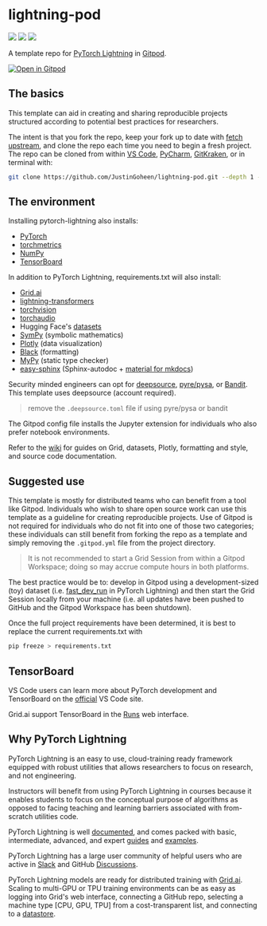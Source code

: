 # lightning-pod
[![](https://img.shields.io/badge/PyTorch_Lightning-Code-informational?style=flat&logo=pytorchlightning&logoColor=white&color=2bbc8a)](#)
[![](https://img.shields.io/badge/Grid.ai-Compute-informational?style=flat&logo=grid.ai&logoColor=white&color=2bbc8a)](#)
[![](https://img.shields.io/badge/Gitpod-DevEnv-informational?style=flat&logo=gitpod&logoColor=white&color=2bbc8a)](#)


A template repo for [PyTorch Lightning](https://www.pytorchlightning.ai/) in [Gitpod](https://www.gitpod.io/).

[![Open in Gitpod](https://gitpod.io/button/open-in-gitpod.svg)](https://gitpod.io/#https://github.com/JustinGoheen/lightning-pod)

## The basics

This template can aid in creating and sharing reproducible projects structured according to potential best practices for researchers.

The intent is that you fork the repo, keep your fork up to date with [fetch upstream](https://docs.github.com/en/pull-requests/collaborating-with-pull-requests/working-with-forks/syncing-a-fork), and clone the repo each time you need to begin a fresh project. The repo can be cloned from within [VS Code](https://code.visualstudio.com/docs/editor/github#_cloning-a-repository), [PyCharm](https://www.jetbrains.com/help/pycharm/manage-projects-hosted-on-github.html#clone-from-GitHub), [GitKraken](https://www.gitkraken.com/learn/git/git-clone), or in terminal with:

```sh
git clone https://github.com/JustinGoheen/lightning-pod.git --depth 1 --branch main --single-branch
```

## The environment

Installing pytorch-lightning also installs: 

- [PyTorch](https://pytorch.org/docs/stable/index.html)
- [torchmetrics](https://torchmetrics.readthedocs.io/en/stable/)
- [NumPy](https://numpy.org/)
- [TensorBoard](https://www.tensorflow.org/tensorboard)

In addition to PyTorch Lightning, requirements.txt will also install: 
- [Grid.ai](https://www.grid.ai/)
- [lightning-transformers](https://lightning-transformers.readthedocs.io/en/latest/)
- [torchvision](https://pytorch.org/vision/stable/index.html)
- [torchaudio](https://pytorch.org/audio/stable/index.html)
- Hugging Face's [datasets](https://huggingface.co/docs/datasets/index)
- [SymPy](https://www.sympy.org/en/index.html) (symbolic mathematics)
- [Plotly](https://plotly.com/python/) (data visualization)
- [Black](https://black.readthedocs.io/en/stable/) (formatting)
- [MyPy](https://github.com/python/mypy/tree/38f1e30e8137ccc1aad6a4f113eb4360c6206539) (static type checker)
- [easy-sphinx](https://github.com/JustinGoheenOrg/easy-sphinx) (Sphinx-autodoc + [material for mkdocs](https://squidfunk.github.io/mkdocs-material/))

Security minded engineers can opt for [deepsource](https://deepsource.io/), [pyre/pysa](https://pyre-check.org/), or [Bandit](https://github.com/PyCQA/bandit). This template uses deepsource (account required).

> remove the `.deepsource.toml` file if using pyre/pysa or bandit

The Gitpod config file installs the Jupyter extension for individuals who also prefer notebook environments.

Refer to the [wiki](https://github.com/JustinGoheen/lightning-pod/wiki) for guides on Grid, datasets, Plotly, formatting and style, and source code documentation.

## Suggested use

This template is mostly for distributed teams who can benefit from a tool like Gitpod. Individuals who wish to share open source work can use this template as a guideline for creating reproducible projects. Use of Gitpod is not required for individuals who do not fit into one of those two categories; these individuals can still benefit from forking the repo as a template and simply removing the `.gitpod.yml` file from the project directory. 

> It is not recommended to start a Grid Session from within a Gitpod Workspace; doing so may accrue compute hours in both platforms.

The best practice would be to: develop in Gitpod using a development-sized (toy) dataset (i.e. [fast_dev_run](https://pytorch-lightning.readthedocs.io/en/stable/common/debugging.html#quick-unit-testing) in PyTorch Lightning) and then start the Grid Session locally from your machine (i.e. all updates have been pushed to GitHub and the Gitpod Workspace has been shutdown).

Once the full project requirements have been determined, it is best to replace the current requirements.txt with

```sh
pip freeze > requirements.txt
```

## TensorBoard

VS Code users can learn more about PyTorch development and TensorBoard on the [official](https://code.visualstudio.com/docs/datascience/pytorch-support) VS Code site.

Grid.ai support TensorBoard in the [Runs](https://docs.grid.ai/features/runs/Analyzing%20Runs/metric-charts#tensorboard) web interface.

## Why PyTorch Lightning

PyTorch Lightning is an easy to use, cloud-training ready framework equipped with robust utilities that allows researchers to focus on research, and not engineering.

Instructors will benefit from using PyTorch Lightning in courses because it enables students to focus on the conceptual purpose of algorithms as opposed to facing teaching and learning barriers associated with from-scratch utilities code. 

PyTorch Lightning is well [documented](https://pytorch-lightning.readthedocs.io/en/latest/), and comes packed with basic, intermediate, advanced, and expert [guides](https://pytorch-lightning.readthedocs.io/en/latest/levels/core_skills.html) and [examples](https://pytorch-lightning.readthedocs.io/en/latest/notebooks/course_UvA-DL/01-introduction-to-pytorch.html).

PyTorch Lightning has a large user community of helpful users who are active in [Slack](https://join.slack.com/t/pytorch-lightning/shared_invite/zt-12iz3cds1-uyyyBYJLiaL2bqVmMN7n~A) and GitHub [Discussions](https://github.com/PyTorchLightning/pytorch-lightning/discussions).

PyTorch Lightning models are ready for distributed training with [Grid.ai](https://www.grid.ai/). Scaling to multi-GPU or TPU training environments can be as easy as logging into Grid's web interface, connecting a GitHub repo, selecting a machine type [CPU, GPU, TPU] from a cost-transparent list, and connecting to a [datastore](https://docs.grid.ai/features/datastores).
